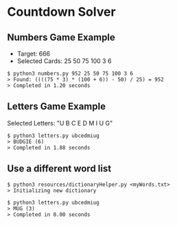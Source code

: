 # Countdown Solver

## Numbers Game Example

- Target: 666
- Selected Cards: 25 50 75 100 3 6

```
$ python3 numbers.py 952 25 50 75 100 3 6
> Found: ((((75 * 3) * (100 + 6)) - 50) / 25) = 952
> Completed in 1.20 seconds
```

## Letters Game Example

Selected Letters: "U B C E D M I U G"

```
$ python3 letters.py ubcedmiug
> BUDGIE (6)
> Completed in 1.88 seconds
```
## Use a different word list

```
$ python3 resources/dictionaryHelper.py <myWords.txt>
> Initializing new dictionary

$ python3 letters.py ubcedmiug
> MUG (3)
> Completed in 0.00 seconds
```